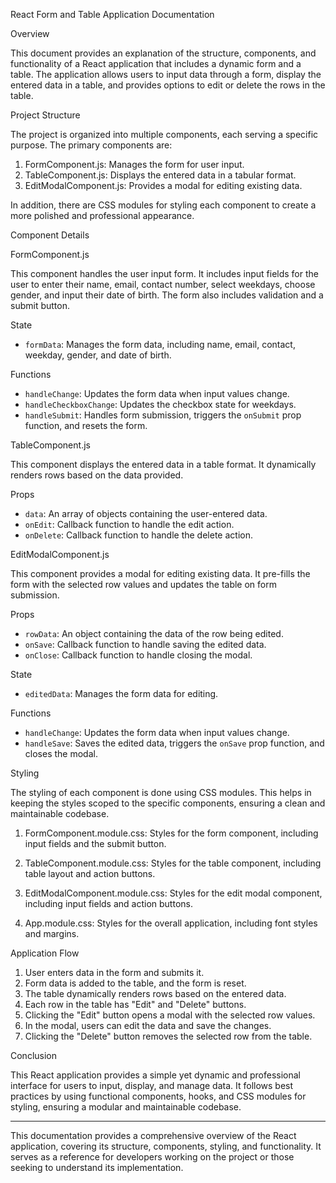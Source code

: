 React Form and Table Application Documentation

Overview

This document provides an explanation of the structure, components, and functionality of a React application that includes a dynamic form and a table. The application allows users to input data through a form, display the entered data in a table, and provides options to edit or delete the rows in the table.

Project Structure

The project is organized into multiple components, each serving a specific purpose. The primary components are:

1. FormComponent.js: Manages the form for user input.
2. TableComponent.js: Displays the entered data in a tabular format.
3. EditModalComponent.js: Provides a modal for editing existing data.

In addition, there are CSS modules for styling each component to create a more polished and professional appearance.

Component Details

FormComponent.js

This component handles the user input form. It includes input fields for the user to enter their name, email, contact number, select weekdays, choose gender, and input their date of birth. The form also includes validation and a submit button.

State

- `formData`: Manages the form data, including name, email, contact, weekday, gender, and date of birth.

Functions

- `handleChange`: Updates the form data when input values change.
- `handleCheckboxChange`: Updates the checkbox state for weekdays.
- `handleSubmit`: Handles form submission, triggers the `onSubmit` prop function, and resets the form.

TableComponent.js

This component displays the entered data in a table format. It dynamically renders rows based on the data provided.

Props

- `data`: An array of objects containing the user-entered data.
- `onEdit`: Callback function to handle the edit action.
- `onDelete`: Callback function to handle the delete action.

EditModalComponent.js

This component provides a modal for editing existing data. It pre-fills the form with the selected row values and updates the table on form submission.

Props

- `rowData`: An object containing the data of the row being edited.
- `onSave`: Callback function to handle saving the edited data.
- `onClose`: Callback function to handle closing the modal.

State

- `editedData`: Manages the form data for editing.

Functions

- `handleChange`: Updates the form data when input values change.
- `handleSave`: Saves the edited data, triggers the `onSave` prop function, and closes the modal.

Styling

The styling of each component is done using CSS modules. This helps in keeping the styles scoped to the specific components, ensuring a clean and maintainable codebase.

1. FormComponent.module.css: Styles for the form component, including input fields and the submit button.

2. TableComponent.module.css: Styles for the table component, including table layout and action buttons.

3. EditModalComponent.module.css: Styles for the edit modal component, including input fields and action buttons.

4. App.module.css: Styles for the overall application, including font styles and margins.

Application Flow

1. User enters data in the form and submits it.
2. Form data is added to the table, and the form is reset.
3. The table dynamically renders rows based on the entered data.
4. Each row in the table has "Edit" and "Delete" buttons.
5. Clicking the "Edit" button opens a modal with the selected row values.
6. In the modal, users can edit the data and save the changes.
7. Clicking the "Delete" button removes the selected row from the table.

Conclusion

This React application provides a simple yet dynamic and professional interface for users to input, display, and manage data. It follows best practices by using functional components, hooks, and CSS modules for styling, ensuring a modular and maintainable codebase.

---

This documentation provides a comprehensive overview of the React application, covering its structure, components, styling, and functionality. It serves as a reference for developers working on the project or those seeking to understand its implementation.
